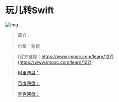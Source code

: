 # 玩儿转Swift

![img](../../assets/images/unknow-80.png)

> 简介：

> 价格：免费

> [官方链接：https://www.imooc.com/learn/127](https://www.imooc.com/learn/127)

> [阿里网盘：]()

> [百度网盘：]()

> [夸克网盘：]()
